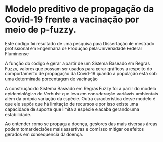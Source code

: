 # Modelo preditivo de propagação da Covid-19 frente a vacinação por meio de p-fuzzy.

Este código foi resultado de uma pesquisa para Dissertação de mestrado profissional em Engenharia de Produção pela Universidade Federal Fluminense

A função do código é gerar a partir de um Sistema Baseado em Regras Fuzzy, valores que possam ser usados para gerar gráficos a respeito do comportamento de propagação da Covid-19 quando a população está sob uma determinada porcentagem de vacinação.

A construção do Sistema Baseado em Regras Fuzzy foi a partir do modelo epidemiológico de Verhulst que leva em consideração variáveis ambientais além da própria variação da espécie. Outra característica desse modelo é que ele supõe que há limitação de recursos e por isso existe uma capacidade de suporte que limita a espécie e acaba gerando uma estabilidade.

Ao entender como se propaga a doença, gestores das mais diversas áreas podem tomar decisões mais assertivas e com isso mitigar os efeitos gerados em consequencia da doença.
